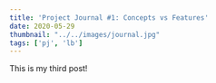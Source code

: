 ```yaml
---
title: 'Project Journal #1: Concepts vs Features'
date: 2020-05-29
thumbnail: "../../images/journal.jpg"
tags: ['pj', 'lb']
---
```


This is my third post!